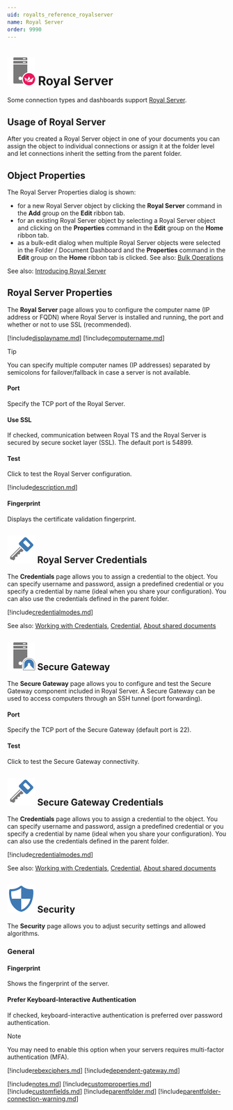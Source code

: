 ```yaml
---
uid: royalts_reference_royalserver
name: Royal Server
order: 9990
---
```


# ![](/r2023/images/RoyalTS/Application/SVG_PageManagementEndpoint_32.svg#img_header) Royal Server

Some connection types and dashboards support [Royal Server](xref:royalts_intro_royalserver).

## Usage of Royal Server

After you created a Royal Server object in one of your documents you can assign the object to individual connections or assign it at the folder level and let connections inherit the setting from the parent folder.

## Object Properties

The Royal Server Properties dialog is shown:

- for a new Royal Server object by clicking the **Royal Server** command in the **Add** group on the **Edit** ribbon tab.
- for an existing Royal Server object by selecting a Royal Server object and clicking on the **Properties** command in the **Edit** group on the **Home** ribbon tab.
- as a bulk-edit dialog when multiple Royal Server objects were selected in the Folder / Document Dashboard and the **Properties** command in the **Edit** group on the **Home** ribbon tab is clicked. See also: [Bulk Operations](xref:royalts_tutorials_bulk)

See also: [Introducing Royal Server](xref:royalts_intro_royalserver)

## Royal Server Properties

The **Royal Server** page allows you to configure the computer name (IP address or FQDN) where Royal Server is installed and running, the port and whether or not to use SSL (recommended).

[!include[displayname.md](~/royalts/_shared/displayname.md)]
[!include[computername.md](~/royalts/_shared/computername-gw.md)]

> [!Tip]
> You can specify multiple computer names (IP addresses) separated by semicolons for failover/fallback in case a server is not available.

#### Port

Specify the TCP port of the Royal Server.

#### Use SSL

If checked, communication between Royal TS and the Royal Server is secured by secure socket layer (SSL). The default port is 54899.

#### Test

Click to test the Royal Server configuration.

[!include[description.md](~/royalts/_shared/description.md)]

#### Fingerprint

Displays the certificate validation fingerprint.

## ![](/r2023/images/RoyalTS/Application/SVG_PageCredential_32.svg#img_header) Royal Server Credentials

The **Credentials** page allows you to assign a credential to the object. You can specify username and password, assign a predefined credential or you specify a credential by name (ideal when you share your configuration). You can also use the credentials defined in the parent folder.

[!include[credentialmodes.md](~/royalts/_shared/credentialmodes.md)]

See also: [Working with Credentials](xref:royalts_tutorials_credentials), [Credential](xref:royalts_reference_organization_credential), [About shared documents](https://www.royalapps.com/go/kb-all-teamsharing)

## ![](/r2023/images/RoyalTS/Application/SVG_PageSecureGateway_32.svg#img_header) Secure Gateway

The **Secure Gateway** page allows you to configure and test the Secure Gateway component included in Royal Server. A Secure Gateway can be used to access computers through an SSH tunnel (port forwarding).

#### Port

Specify the TCP port of the Secure Gateway (default port is 22).

#### Test

Click to test the Secure Gateway connectivity.

## ![](/r2023/images/RoyalTS/Application/SVG_PageCredential_32.svg#img_header) Secure Gateway Credentials

The **Credentials** page allows you to assign a credential to the object. You can specify username and password, assign a predefined credential or you specify a credential by name (ideal when you share your configuration). You can also use the credentials defined in the parent folder.

[!include[credentialmodes.md](~/royalts/_shared/credentialmodes.md)]

See also: [Working with Credentials](xref:royalts_tutorials_credentials), [Credential](xref:royalts_reference_organization_credential), [About shared documents](https://www.royalapps.com/go/kb-all-teamsharing)

## ![](/r2023/images/RoyalTS/Application/SVG_PageSecurity_32.svg#img_header) Security

The **Security** page allows you to adjust security settings and allowed algorithms.

### General

#### Fingerprint

Shows the fingerprint of the server.

#### Prefer Keyboard-Interactive Authentication

If checked, keyboard-interactive authentication is preferred over password authentication.

> [!Note]
> You may need to enable this option when your servers requires multi-factor authentication (MFA).

[!include[rebexciphers.md](~/royalts/_shared/rebexciphers.md)]
[!include[dependent-gateway.md](~/royalts/_shared/dependent-gateway.md)]

[!include[notes.md](~/royalts/_shared/notes.md)]
[!include[customproperties.md](~/royalts/_shared/customproperties.md)]
[!include[customfields.md](~/royalts/_shared/customfields.md)]
[!include[parentfolder.md](~/royalts/_shared/parentfolder.md)]
[!include[parentfolder-connection-warning.md](~/royalts/_shared/parentfolder-connection-warning.md)]
